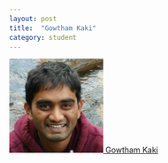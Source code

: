 ```yaml
---
layout: post
title:  "Gowtham Kaki"
category: student
---
```

<a href="http://gowthamk.github.io/">
  <img src="assets/gowtham.jpg" alt="Gowtham Kaki">
  <span class="student-name">Gowtham Kaki</span>
</a>
